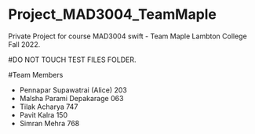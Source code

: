 # Project_MAD3004_TeamMaple
Private Project for course MAD3004 swift - Team Maple
Lambton College Fall 2022.

#DO NOT TOUCH TEST FILES FOLDER.

#Team Members
- Pennapar Supawatrai (Alice)       203
- Malsha Parami Depakarage          063
- Tilak Acharya                     747
- Pavit Kalra                       150
- Simran Mehra                      768

